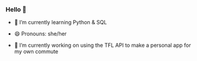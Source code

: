 <h3> Hello 👋 </h3>

- 🌱 I’m currently learning Python & SQL 

 - 😄 Pronouns: she/her
   
 - 🔭 I’m currently working on using the TFL API to make a personal app for my own commute 

<!--
**MurrayMari/MurrayMari** is a ✨ _special_ ✨ repository because its `README.md` (this file) appears on your GitHub profile.

Here are some ideas to get you started:

- 👯 I’m looking to collaborate on ...
- 🤔 I’m looking for help with ...
- 💬 Ask me about ...
- 📫 How to reach me: ...
- ⚡ Fun fact: ...
-->
